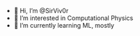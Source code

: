 - 👋 Hi, I’m @SirViv0r
- 👀 I’m interested in Computational Physics
- 🌱 I’m currently learning ML, mostly
